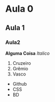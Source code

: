 # Aula 0
## Aula 1
### Aula2
**Alguma Coisa**
_Italico_
1. Cruzeiro
2. Grêmio
3. Vasco

- Github
- CSS
- BD
